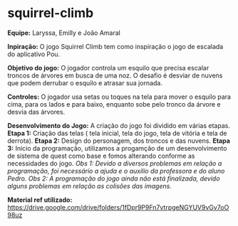 # squirrel-climb

**Equipe:** Laryssa, Emilly e João Amaral

**Inpiração:** O jogo Squirrel Climb tem como inspiração o jogo de escalada do aplicativo Pou.

**Objetivo do jogo:** O jogador controla um esquilo que precisa escalar troncos de árvores em busca de uma noz. O desafio é desviar de nuvens que podem derrubar o esquilo e atrasar sua jornada.

**Controles:** O jogador usa setas ou toques na tela para mover o esquilo para cima, para os lados e para baixo, enquanto sobe pelo tronco da árvore e desvia das árvores.

**Desenvolvimento do Jogo:** A criação do jogo foi dividido em várias etapas. **Etapa 1:** Criação das telas ( tela inicial, tela do jogo, tela de vitória e tela de derrota). **Etapa 2:** Design do personagem, dos troncos e das nuvens. **Etapa 3:** Inicio da programação, utilizamos a progamção de um desenvolvimento de sistema de quest como base e fomos alterando conforme as necessidades do jogo.
*Obs 1: Devido a diversos problemas em relação a programação, foi necessário a ajuda e o auxilio da professora e do aluno Pedro.*
*Obs 2: A programação do jogo ainda não está finalizada, devido alguns problemas em relação as colisões das imagens.*  

**Material ref utilizado:** https://drive.google.com/drive/folders/1fDpr9P9Fn7vtrpgeNGYUV9vGv7oO98uz
  
